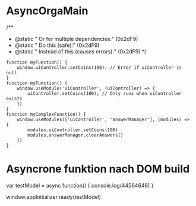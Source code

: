 # AsyncOrgaMain

/**
 * @static <D012> " Or for multiple dependencies:" (0x2dF9)
 * @static <D005> " Do this (safe):" (0x2dF9)
 * @static <D000> " Instead of this (causes errors):" (0x2dF9)
 */
```
function myFunction() {
    window.uiController.setCoins(100); // Error if uiController is null
}
function myFunction() {
    window.useModule('uiController', (uiController) => {
        uiController.setCoins(100); // Only runs when uiController exists
    })
}
function myComplexFunction() {
    window.useModules(['uiController', 'answerManager'], (modules) => {
        modules.uiController.setCoins(100)
        modules.answerManager.clearAnswers()
    })
}
```
# Asyncrone funktion nach DOM build
var testModel = async function() {
    console.log(44564648)
}

window.appInitializer.ready(testModel)
